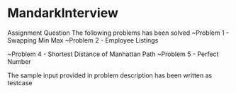 # MandarkInterview

Assignment Question
The following problems has been solved 
~Problem 1 - Swapping Min Max
~Problem 2 - Employee Listings

~Problem 4 - Shortest Distance of Manhattan Path
~Problem 5 - Perfect Number

The sample input provided in problem description has been written as testcase
